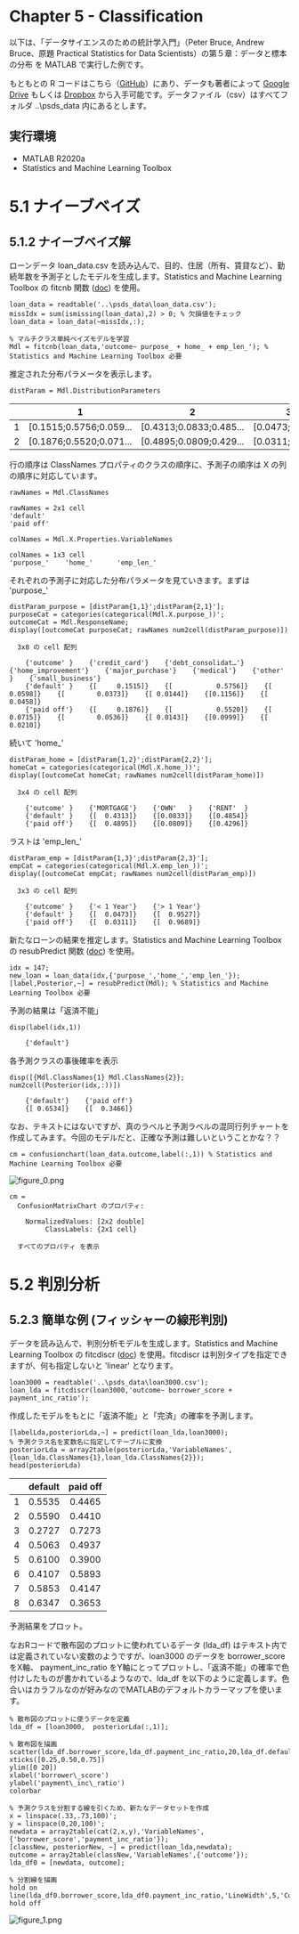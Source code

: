 # Chapter 5 - Classification


以下は、「データサイエンスのための統計学入門」（Peter Bruce, Andrew Bruce、原題 Practical Statistics for Data Scientists）の第５章：データと標本の分布 を MATLAB で実行した例です。




もともとの R コードはこちら（[GitHub](https://github.com/andrewgbruce/statistics-for-data-scientists)）にあり、データも著者によって [Google Drive](https://drive.google.com/drive/folders/0B98qpkK5EJemYnJ1ajA1ZVJwMzg) もしくは [Dropbox](https://www.dropbox.com/sh/clb5aiswr7ar0ci/AABBNwTcTNey2ipoSw_kH5gra?dl=0) から入手可能です。データファイル（csv）はすべてフォルダ ..\psds_data 内にあるとします。


## 実行環境

   -  MATLAB R2020a 
   -  Statistics and Machine Learning Toolbox 

# 5.1  ナイーブベイズ
## 5.1.2  ナイーブベイズ解


ローンデータ loan_data.csv を読み込んで、目的、住居（所有、賃貸など）、勤続年数を予測子としたモデルを生成します。Statistics and Machine Learning Toolbox の fitcnb 関数 ([doc](https://jp.mathworks.com/help/stats/fitcnb.html)) を使用。



```matlab:Code
loan_data = readtable('..\psds_data\loan_data.csv');
missIdx = sum(ismissing(loan_data),2) > 0; % 欠損値をチェック
loan_data = loan_data(~missIdx,:);

% マルチクラス単純ベイズモデルを学習
Mdl = fitcnb(loan_data,'outcome~ purpose_ + home_ + emp_len_'); % Statistics and Machine Learning Toolbox 必要
```



推定された分布パラメータを表示します。



```matlab:Code
distParam = Mdl.DistributionParameters
```

| |1|2|3|
|:--:|:--:|:--:|:--:|
|1|[0.1515;0.5756;0.059...|[0.4313;0.0833;0.485...|[0.0473;0.9527]|
|2|[0.1876;0.5520;0.071...|[0.4895;0.0809;0.429...|[0.0311;0.9689]|



行の順序は ClassNames プロパティのクラスの順序に、予測子の順序は X の列の順序に対応しています。



```matlab:Code
rawNames = Mdl.ClassNames
```


```text:Output
rawNames = 2x1 cell    
'default'     
'paid off'    

```


```matlab:Code
colNames = Mdl.X.Properties.VariableNames
```


```text:Output
colNames = 1x3 cell    
'purpose_'    'home_'      'emp_len_'    

```



それぞれの予測子に対応した分布パラメータを見ていきます。まずは 'purpose_' 



```matlab:Code
distParam_purpose = [distParam{1,1}';distParam{2,1}'];
purposeCat = categories(categorical(Mdl.X.purpose_))';
outcomeCat = Mdl.ResponseName;
display([outcomeCat purposeCat; rawNames num2cell(distParam_purpose)])
```


```text:Output
  3x8 の cell 配列

    {'outcome' }    {'credit_card'}    {'debt_consolidat…'}    {'home_improvement'}    {'major_purchase'}    {'medical'}    {'other' }    {'small_business'}
    {'default' }    {[     0.1515]}    {[           0.5756]}    {[          0.0598]}    {[        0.0373]}    {[ 0.0144]}    {[0.1156]}    {[        0.0458]}
    {'paid off'}    {[     0.1876]}    {[           0.5520]}    {[          0.0715]}    {[        0.0536]}    {[ 0.0143]}    {[0.0999]}    {[        0.0210]}
```



続いて 'home_'



```matlab:Code
distParam_home = [distParam{1,2}';distParam{2,2}'];
homeCat = categories(categorical(Mdl.X.home_))';
display([outcomeCat homeCat; rawNames num2cell(distParam_home)])
```


```text:Output
  3x4 の cell 配列

    {'outcome' }    {'MORTGAGE'}    {'OWN'   }    {'RENT'  }
    {'default' }    {[  0.4313]}    {[0.0833]}    {[0.4854]}
    {'paid off'}    {[  0.4895]}    {[0.0809]}    {[0.4296]}
```



ラストは 'emp_len_'



```matlab:Code
distParam_emp = [distParam{1,3}';distParam{2,3}'];
empCat = categories(categorical(Mdl.X.emp_len_))';
display([outcomeCat empCat; rawNames num2cell(distParam_emp)])
```


```text:Output
  3x3 の cell 配列

    {'outcome' }    {'< 1 Year'}    {'> 1 Year'}
    {'default' }    {[  0.0473]}    {[  0.9527]}
    {'paid off'}    {[  0.0311]}    {[  0.9689]}
```



新たなローンの結果を推定します。Statistics and Machine Learning Toolbox の resubPredict 関数 ([doc](https://jp.mathworks.com/help/stats/classificationnaivebayes.resubpredict.html)) を使用。



```matlab:Code
idx = 147;
new_loan = loan_data(idx,{'purpose_','home_','emp_len_'});
[label,Posterior,~] = resubPredict(Mdl); % Statistics and Machine Learning Toolbox 必要

```



予測の結果は「返済不能」



```matlab:Code
disp(label(idx,1))
```


```text:Output
    {'default'}
```



各予測クラスの事後確率を表示



```matlab:Code
disp([{Mdl.ClassNames{1} Mdl.ClassNames{2}}; num2cell(Posterior(idx,:))])
```


```text:Output
    {'default'}    {'paid off'}
    {[ 0.6534]}    {[  0.3466]}
```



なお、テキストにはないですが、真のラベルと予測ラベルの混同行列チャートを作成してみます。今回のモデルだと、正確な予測は難しいということかな？？



```matlab:Code
cm = confusionchart(loan_data.outcome,label(:,1)) % Statistics and Machine Learning Toolbox 必要
```


![figure_0.png](Chapter5_Classification_images/figure_0.png)


```text:Output
cm = 
  ConfusionMatrixChart のプロパティ:

    NormalizedValues: [2x2 double]
         ClassLabels: {2x1 cell}

  すべてのプロパティ を表示

```

# 5.2  判別分析
## 5.2.3  簡単な例 (フィッシャーの線形判別)


データを読み込んで、判別分析モデルを生成します。Statistics and Machine Learning Toolbox の fitcdiscr ([doc](https://jp.mathworks.com/help/stats/fitcdiscr.html)) を使用。fitcdiscr は判別タイプを指定できますが、何も指定しないと 'linear' となります。



```matlab:Code
loan3000 = readtable('..\psds_data\loan3000.csv');
loan_lda = fitcdiscr(loan3000,'outcome~ borrower_score + payment_inc_ratio');
```



作成したモデルをもとに「返済不能」と「完済」の確率を予測します。



```matlab:Code
[labelLda,posteriorLda,~] = predict(loan_lda,loan3000);
% 予測クラス名を変数名に指定してテーブルに変換
posteriorLda = array2table(posteriorLda,'VariableNames',{loan_lda.ClassNames{1},loan_lda.ClassNames{2}});
head(posteriorLda)
```

| |default|paid off|
|:--:|:--:|:--:|
|1|0.5535|0.4465|
|2|0.5590|0.4410|
|3|0.2727|0.7273|
|4|0.5063|0.4937|
|5|0.6100|0.3900|
|6|0.4107|0.5893|
|7|0.5853|0.4147|
|8|0.6347|0.3653|



予測結果をプロット。




なおRコードで散布図のプロットに使われているデータ (lda_df) はテキスト内では定義されていない変数のようですが、loan3000 のデータを borrower_score をX軸、 payment_inc_ratio をY軸にとってプロットし、「返済不能」の確率で色付けしたものが書かれているようなので、lda_df を以下のように定義します。色合いはカラフルなのが好みなのでMATLABのデフォルトカラーマップを使います。



```matlab:Code
% 散布図のプロットに使うデータを定義
lda_df = [loan3000,  posteriorLda(:,1)];

% 散布図を描画
scatter(lda_df.borrower_score,lda_df.payment_inc_ratio,20,lda_df.default)
xticks([0.25,0.50,0.75])
ylim([0 20])
xlabel('borrower\_score')
ylabel('payment\_inc\_ratio')
colorbar

% 予測クラスを分割する線を引くため、新たなデータセットを作成
x = linspace(.33,.73,100)';
y = linspace(0,20,100)';
newdata = array2table(cat(2,x,y),'VariableNames',{'borrower_score','payment_inc_ratio'});
[classNew, posteriorNew, ~] = predict(loan_lda,newdata);
outcome = array2table(classNew,'VariableNames',{'outcome'});
lda_df0 = [newdata, outcome];

% 分割線を描画
hold on
line(lda_df0.borrower_score,lda_df0.payment_inc_ratio,'LineWidth',5,'Color','green')
hold off
```


![figure_1.png](Chapter5_Classification_images/figure_1.png)


```matlab:Code

```

